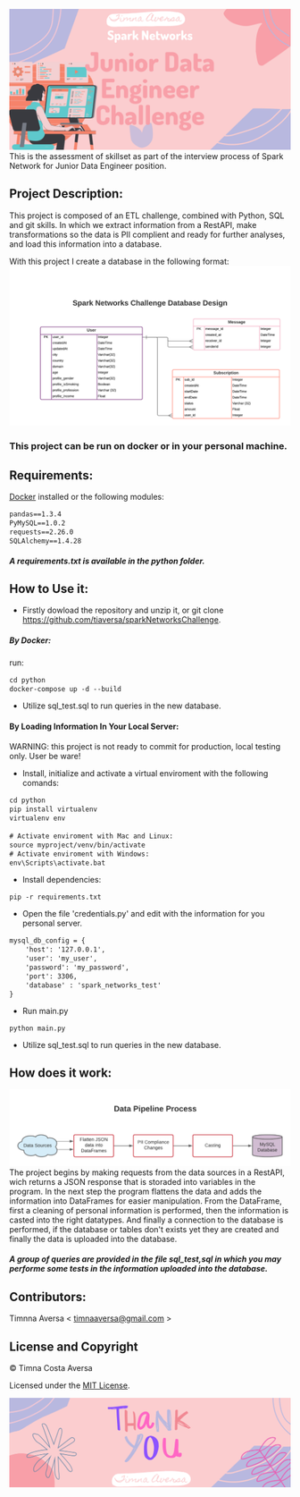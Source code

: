 ![](images/bannerProject.png)
This is the assessment of skillset as part of the interview process of Spark Network for Junior Data Engineer position. 

## Project Description:
This project is composed of an ETL challenge, combined with Python, SQL and git skills. In which we extract information from a RestAPI, make transformations so the data is PII complient and ready for further analyses, and load this information into a database.

With this project I create a database in the following format:
![](images/spark_networks_database.png)

### This project can be run on docker or in your personal machine.


## Requirements:

[Docker](https://www.docker.com/products/docker-desktop) installed or the following modules:
```
pandas==1.3.4
PyMySQL==1.0.2
requests==2.26.0
SQLAlchemy==1.4.28
```
##### A requirements.txt is available in the python folder.

## How to Use it:
- Firstly dowload the repository and unzip it, or git clone https://github.com/tiaversa/sparkNetworksChallenge.
##### By Docker:
run: 
```
cd python
docker-compose up -d --build
```
- Utilize sql_test.sql to run queries in the new database.

#### By Loading Information In Your Local Server:
WARNING: this project is not ready to commit for production, local testing only. User be ware!

- Install, initialize and activate a virtual enviroment with the following comands:
```
cd python
pip install virtualenv
virtualenv env

# Activate enviroment with Mac and Linux:
source myproject/venv/bin/activate
# Activate enviroment with Windows:
env\Scripts\activate.bat
```
- Install dependencies:
```
pip -r requirements.txt
```
- Open the file 'credentials.py' and edit with the information for you personal server.
```
mysql_db_config = {
    'host': '127.0.0.1',
    'user': 'my_user',
    'password': 'my_password',
    'port': 3306,
    'database' : 'spark_networks_test'
}
```
- Run main.py
```
python main.py
```
- Utilize sql_test.sql to run queries in the new database.

## How does it work:
![](images/spark_networks_database_2.png)
The project begins by making requests from the data sources in a RestAPI, wich returns a JSON response that is storaded into variables in the program. In the next step the program flattens the data and adds the information into DataFrames for easier manipulation. From the DataFrame, first a cleaning of personal information is performed, then the information is casted into the right datatypes. And finally a connection to the database is performed, if the database or tables don't exists yet they are created and finally the data is uploaded into the database.

##### A group of queries are provided in the file sql_test,sql in which you may performe some tests in the information uploaded into the database.

## Contributors:
Timnna Aversa < <timnaaversa@gmail.com> >

## License and Copyright
© Timna Costa Aversa

Licensed under the [MIT License](License).


![](images/thanks.png)

